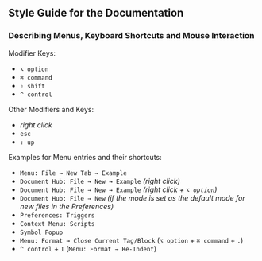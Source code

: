## Style Guide for the Documentation

### Describing Menus, Keyboard Shortcuts and Mouse Interaction

Modifier Keys:

* `⌥ option`
* `⌘ command`
* `⇧ shift`
* `^ control`

Other Modifiers and Keys: 

* _right click_
* `esc`
* `↑ up`

Examples for Menu entries and their shortcuts:

* `Menu: File → New Tab → Example`
* `Document Hub: File → New → Example` _(right click)_
* `Document Hub: File → New → Example` _(right click + `⌥ option`)_
* `Document Hub: File → New` _(if the mode is set as the default mode for new files in the Preferences)_
* `Preferences: Triggers`
* `Context Menu: Scripts`
* `Symbol Popup`
* `Menu: Format → Close Current Tag/Block` (`⌥ option` + `⌘ command` + `.`)
* `^ control` + `I` (`Menu: Format → Re-Indent`)
